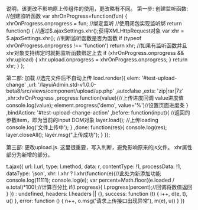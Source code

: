 说明，该更改不影响原上传组件的使用，更改略有不同。
第一步: 
创建监听函数:
//创建监听函数
   var xhrOnProgress=function(fun) {
      xhrOnProgress.onprogress = fun; //绑定监听
       //使用闭包实现监听绑
      return function() {
          //通过$.ajaxSettings.xhr();获得XMLHttpRequest对象
          var xhr = $.ajaxSettings.xhr();
           //判断监听函数是否为函数
            if (typeof xhrOnProgress.onprogress !== 'function')
                 return xhr;
             //如果有监听函数并且xhr对象支持绑定时就把监听函数绑定上去
              if (xhrOnProgress.onprogress && xhr.upload) {
                    xhr.upload.onprogress = xhrOnProgress.onprogress;
              }
              return xhr;
       }
   };


第二部:
加载
//选完文件后不自动上传
load.render({
  elem: '#test-upload-change'
  ,url: '/layuiAdmin.std-v1.0.0-beta8/src/views/component/upload/up.php'
  ,auto:false
  ,exts: 'zip|rar|7z'
  ,xhr:xhrOnProgress
  ,progress:function(value){//上传进度回调 value进度值
    console.log(value);
    element.progress('demo', value+'%')//设置页面进度条
   }
  ,bindAction: '#test-upload-change-action'
  ,before: function(input){
  //返回的参数item，即为当前的input DOM对象
    layer.load(); //上传loading
      console.log('文件上传中');
  }
  ,done: function(res){
    console.log(res);
    layer.closeAll();
    layer.msg("上传成功");
  }
});

第三部:
更改upload.js. 这里很重要，写入判断，避免影响原来的js文件。
xhr属性部分为新增的部分。

t.ajax({
  url: l.url,
  type: l.method,
  data: r,
  contentType: !1,
  processData: !1,
  dataType: 'json',
  xhr: l.xhr ? l.xhr(function(e){//此处为新添加功能
      console.log(11111);
      console.log(e);
      var percent=Math.floor((e.loaded / e.total)*100);//计算百分比
      if(l.progress){
        l.progress(percent);//回调将数值返回
      } 
  }) : undefined,
  headers: l.headers || {},
  success: function (t) {
    i++, d(e, t), u()
  },
  error: function () {
    n++, o.msg('请求上传接口出现异常'), m(e), u()
  }
})



